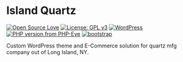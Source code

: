 # Island Quartz
[![Open Source Love](https://img.shields.io/badge/Open%20Source-%20%E2%9D%A4%20-ff69b4.svg)](https://opensource.org/) [![License: GPL v3](https://img.shields.io/badge/License-GPL%20v3-blue.svg)](https://www.gnu.org/licenses/gpl-3.0) [![WordPress](https://img.shields.io/wordpress/v/akismet.svg)](https://github.com/bkaminski/island_quartz/) [![PHP version from PHP-Eye](https://img.shields.io/php-eye/symfony/symfony.svg)](https://github.com/bkaminski/island_quartz/)  [![bootstrap](https://img.shields.io/badge/Bootstrap-v4.0.0-563d7c.svg)](https://getbootstrap.com)

Custom WordPress theme and E-Commerce solution for quartz mfg company out of Long Island, NY.
